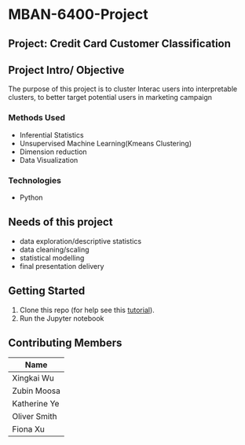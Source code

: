 # MBAN-6400-Project

## Project: Credit Card Customer Classification


## Project Intro/ Objective
The purpose of this project is to cluster Interac users into interpretable clusters, to better target potential users in marketing campaign 

### Methods Used
* Inferential Statistics
* Unsupervised Machine Learning(Kmeans Clustering)
* Dimension reduction
* Data Visualization

### Technologies
* Python


## Needs of this project

- data exploration/descriptive statistics
- data cleaning/scaling
- statistical modelling
- final presentation delivery

## Getting Started

1. Clone this repo (for help see this [tutorial](https://help.github.com/articles/cloning-a-repository/)).
2. Run the Jupyter notebook

## Contributing Members

|Name     |
|---------|
|Xingkai Wu|
|Zubin Moosa|
|Katherine Ye|
|Oliver Smith|
|Fiona Xu|
